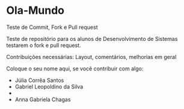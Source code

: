 # Ola-Mundo
Teste de Commit, Fork e Pull request

Teste de repositório para os alunos de Desenvolvimento de Sistemas testarem o fork e pull request.

Contribuições necessárias:
Layout, comentários, melhorias em geral

Coloque o seu nome aqui, se você contribuir com algo:
- Júlia Corrêa Santos 
- Gabriel Leopoldino da Silva
-
- Anna Gabriela Chagas

